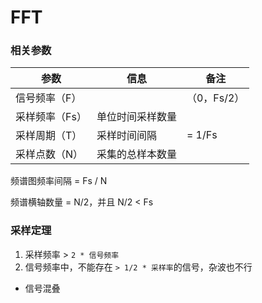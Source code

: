 # FFT

### 相关参数

| 参数           | 信息             | 备注        |
| -------------- | ---------------- | ----------- |
| 信号频率（F）  |                  | （0，Fs/2） |
| 采样频率（Fs） | 单位时间采样数量 |             |
| 采样周期（T）  | 采样时间间隔     | = 1/Fs      |
| 采样点数（N）  | 采集的总样本数量 |             |

频谱图频率间隔 = Fs / N

频谱横轴数量 = N/2，并且 N/2 < Fs

### 采样定理

1. 采样频率 > `2 * 信号频率`
2. 信号频率中，不能存在 `> 1/2 * 采样率`的信号，杂波也不行

+ 信号混叠